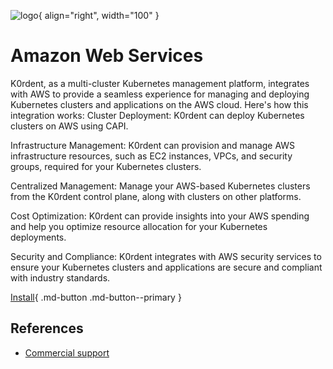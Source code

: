 ![logo](https://upload.wikimedia.org/wikipedia/commons/9/93/Amazon_Web_Services_Logo.svg){ align="right", width="100" }
# Amazon Web Services
K0rdent, as a multi-cluster Kubernetes management platform, integrates with AWS to provide a seamless experience for managing and deploying Kubernetes clusters and applications on the AWS cloud. Here's how this integration works:
Cluster Deployment: K0rdent can deploy Kubernetes clusters on AWS using CAPI.

Infrastructure Management: K0rdent can provision and manage AWS infrastructure resources, such as EC2 instances, VPCs, and security groups, required for your Kubernetes clusters.

Centralized Management: Manage your AWS-based Kubernetes clusters from the K0rdent control plane, along with clusters on other platforms.

Cost Optimization: K0rdent can provide insights into your AWS spending and help you optimize resource allocation for your Kubernetes deployments.

Security and Compliance: K0rdent integrates with AWS security services to ensure your Kubernetes clusters and applications are secure and compliant with industry standards.

[Install](./install.md){ .md-button .md-button--primary }

## References
- [Commercial support](https://aws.amazon.com/contact-us/)
